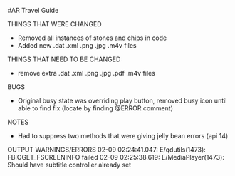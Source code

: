 #AR Travel Guide

THINGS THAT WERE CHANGED
- Removed all instances of stones and chips in code
- Added new .dat .xml .png .jpg .m4v files

THINGS THAT NEED TO BE CHANGED
- remove extra .dat .xml .png .jpg .pdf .m4v files

BUGS
- Original busy state was overriding play button, removed busy icon until able to find fix (locate by finding @ERROR comment)

NOTES
- Had to suppress two methods that were giving jelly bean errors (api 14)

OUTPUT WARNINGS/ERRORS
02-09 02:24:41.047: E/qdutils(1473): FBIOGET_FSCREENINFO failed
02-09 02:25:38.619: E/MediaPlayer(1473): Should have subtitle controller already set


